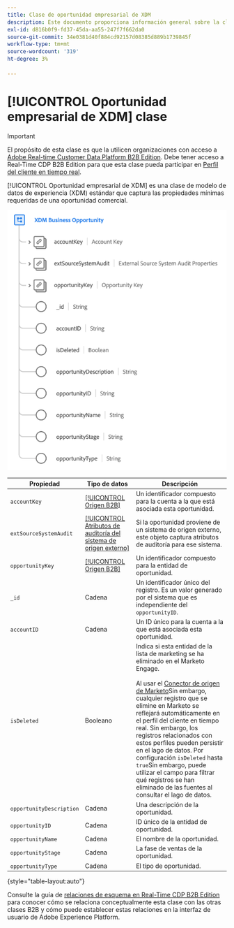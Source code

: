 ```yaml
---
title: Clase de oportunidad empresarial de XDM
description: Este documento proporciona información general sobre la clase de oportunidad empresarial XDM en el modelo de datos de experiencia (XDM).
exl-id: d816b0f9-fd37-45da-aa55-247f7f662da0
source-git-commit: 34e0381d40f884cd92157d08385d889b1739845f
workflow-type: tm+mt
source-wordcount: '319'
ht-degree: 3%

---
```


# [!UICONTROL Oportunidad empresarial de XDM] clase

>[!IMPORTANT]
>
>El propósito de esta clase es que la utilicen organizaciones con acceso a [Adobe Real-time Customer Data Platform B2B Edition](../../../rtcdp/b2b-overview.md). Debe tener acceso a Real-Time CDP B2B Edition para que esta clase pueda participar en [Perfil del cliente en tiempo real](../../../profile/home.md).

[!UICONTROL Oportunidad empresarial de XDM] es una clase de modelo de datos de experiencia (XDM) estándar que captura las propiedades mínimas requeridas de una oportunidad comercial.

![La estructura de la clase de oportunidad empresarial XDM tal como aparece en la interfaz de usuario](../../images/classes/b2b/business-opportunity.png)

| Propiedad | Tipo de datos | Descripción |
| --- | --- | --- |
| `accountKey` | [[!UICONTROL Origen B2B]](../../data-types/b2b-source.md) | Un identificador compuesto para la cuenta a la que está asociada esta oportunidad. |
| `extSourceSystemAudit` | [[!UICONTROL Atributos de auditoría del sistema de origen externo]](../../data-types/external-source-system-audit-attributes.md) | Si la oportunidad proviene de un sistema de origen externo, este objeto captura atributos de auditoría para ese sistema. |
| `opportunityKey` | [[!UICONTROL Origen B2B]](../../data-types/b2b-source.md) | Un identificador compuesto para la entidad de oportunidad. |
| `_id` | Cadena | Un identificador único del registro. Es un valor generado por el sistema que es independiente del `opportunityID`. |
| `accountID` | Cadena | Un ID único para la cuenta a la que está asociada esta oportunidad. |
| `isDeleted` | Booleano | Indica si esta entidad de la lista de marketing se ha eliminado en el Marketo Engage.<br><br>Al usar el [Conector de origen de Marketo](../../../sources/connectors/adobe-applications/marketo/marketo.md)Sin embargo, cualquier registro que se elimine en Marketo se reflejará automáticamente en el perfil del cliente en tiempo real. Sin embargo, los registros relacionados con estos perfiles pueden persistir en el lago de datos. Por configuración `isDeleted` hasta `true`Sin embargo, puede utilizar el campo para filtrar qué registros se han eliminado de las fuentes al consultar el lago de datos. |
| `opportunityDescription` | Cadena | Una descripción de la oportunidad. |
| `opportunityID` | Cadena | ID único de la entidad de oportunidad. |
| `opportunityName` | Cadena | El nombre de la oportunidad. |
| `opportunityStage` | Cadena | La fase de ventas de la oportunidad. |
| `opportunityType` | Cadena | El tipo de oportunidad. |

{style="table-layout:auto"}

Consulte la guía de [relaciones de esquema en Real-Time CDP B2B Edition](../../tutorials/relationship-b2b.md) para conocer cómo se relaciona conceptualmente esta clase con las otras clases B2B y cómo puede establecer estas relaciones en la interfaz de usuario de Adobe Experience Platform.
